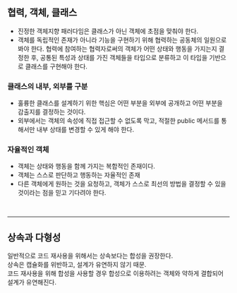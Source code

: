 ## 협력, 객체, 클래스

- 진정한 객체지향 패러다임은 클래스가 아닌 객체에 초점을 맞춰야 한다.
- 객체를 독립적인 존재가 아니라 기능을 구현하기 위해 협력하는 공동체의 일원으로 봐야 한다. 협력에 참여하는 협력자로써의 객체가 어떤 상태와 행동을 가지는지 결정한 후, 공통된 특성과 상태를 가진 객체들을 타입으로 분류하고 이 타입을 기반으로 클래스를 구현해야 한다.

### 클래스의 내부, 외부를 구분

- 훌륭한 클래스를 설계하기 위한 핵심은 어떤 부분을 외부에 공개하고 어떤 부분을 감출지를 결정하는 것이다.
- 외부에서는 객체의 속성에 직접 접근할 수 없도록 막고, 적절한 public 메서드를 통해서만 내부 상태를 변경할 수 있게 해야 한다.

### 자율적인 객체

- 객체는 상태와 행동을 함께 가지는 복합적인 존재이다.
- 객체는 스스로 판단하고 행동하는 자율적인 존재
- 다른 객체에게 원하는 것을 요청하고, 객체가 스스로 최선의 방법을 결정할 수 있을 것이라는 점을 믿고 기다려야 한다.

<br>
<hr>

## 상속과 다형성

일반적으로 코드 재사용을 위해서는 상속보다는 합성을 권장한다. <br>
상속은 캡슐화를 위반하고, 설계가 유연하지 않기 때문. <br>
코드 재사용을 위해 합성을 사용할 경우 합성으로 이용하려는 객체와 약하게 결합되어 설계가 유연해진다.



